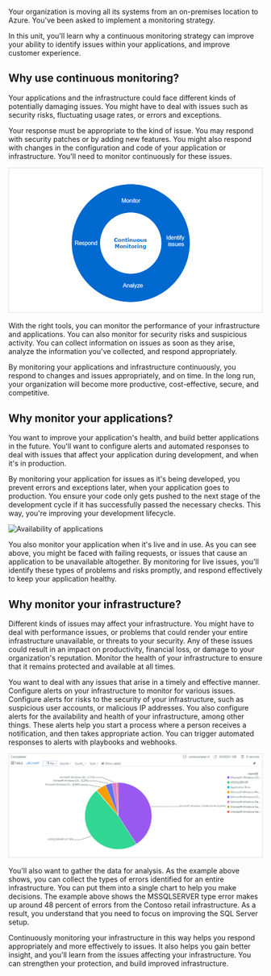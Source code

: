 Your organization is moving all its systems from an on-premises location to Azure. You've been asked to implement a monitoring strategy. 

In this unit, you'll learn why a continuous monitoring strategy can improve your ability to identify issues within your applications, and improve customer experience.

## Why use continuous monitoring?

Your applications and the infrastructure could face different kinds of potentially damaging issues. You might have to deal with issues such as security risks, fluctuating usage rates, or errors and exceptions.

Your response must be appropriate to the kind of issue. You may respond with security patches or by adding new features. You might also respond with changes in the configuration and code of your application or infrastructure. You'll need to monitor continuously for these issues.

![Monitor continuously](../media/2-monitor-continuously.png)

With the right tools, you can monitor the performance of your infrastructure and applications. You can also monitor for security risks and suspicious activity. You can collect information on issues as soon as they arise, analyze the information you've collected, and respond appropriately.

By monitoring your applications and infrastructure continuously, you respond to changes and issues appropriately, and on time. In the long run, your organization will become more productive, cost-effective, secure, and competitive.

## Why monitor your applications?

You want to improve your application's health, and build better applications in the future. You'll want to configure alerts and automated responses to deal with issues that affect your application during development, and when it's in production.

By monitoring your application for issues as it's being developed, you prevent errors and exceptions later, when your application goes to production. You ensure your code only gets pushed to the next stage of the development cycle if it has successfully passed the necessary checks. This way, you're improving your development lifecycle.

![Availability of applications](../media/2-availability.png)

You also monitor your application when it's live and in use. As you can see above, you might be faced with failing requests, or issues that cause an application to be unavailable altogether. By monitoring for live issues, you'll identify these types of problems and risks promptly, and respond effectively to keep your application healthy.

## Why monitor your infrastructure?

Different kinds of issues may affect your infrastructure. You might have to deal with performance issues, or problems that could render your entire infrastructure unavailable, or threats to your security. Any of these issues could result in an impact on productivity, financial loss, or damage to your organization's reputation. Monitor the health of your infrastructure to ensure that it remains protected and available at all times.

You want to deal with any issues that arise in a timely and effective manner. Configure alerts on your infrastructure to monitor for various issues. Configure alerts for risks to the security of your infrastructure, such as suspicious user accounts, or malicious IP addresses. You also configure alerts for the availability and health of your infrastructure, among other things. These alerts help you start a process where a person receives a notification, and then takes appropriate action. You can trigger automated responses to alerts with playbooks and webhooks.

![Error chart](../media/2-error-chart.png)

You'll also want to gather the data for analysis. As the example above shows, you can collect the types of errors identified for an entire infrastructure. You can put them into a single chart to help you make decisions. The example above shows the MSSQLSERVER type error makes up around 48 percent of errors from the Contoso retail infrastructure. As a result, you understand that you need to focus on improving the SQL Server setup.

Continuously monitoring your infrastructure in this way helps you respond appropriately and more effectively to issues. It also helps you gain better insight, and you'll learn from the issues affecting your infrastructure. You can strengthen your protection, and build improved infrastructure.
